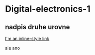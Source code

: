 # Digital-electronics-1

## nadpis druhe urovne

[I'm an inline-style link](https://www.google.com)

ale ano

